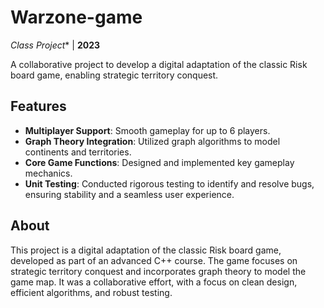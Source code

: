 # Warzone-game
*Class Project** | **2023**  

A collaborative project to develop a digital adaptation of the classic Risk board game, enabling strategic territory conquest.

## Features
- **Multiplayer Support**: Smooth gameplay for up to 6 players.
- **Graph Theory Integration**: Utilized graph algorithms to model continents and territories.
- **Core Game Functions**: Designed and implemented key gameplay mechanics.
- **Unit Testing**: Conducted rigorous testing to identify and resolve bugs, ensuring stability and a seamless user experience.

## About
This project is a digital adaptation of the classic Risk board game, developed as part of an advanced C++ course. The game focuses on strategic territory conquest and incorporates graph theory to model the game map. It was a collaborative effort, with a focus on clean design, efficient algorithms, and robust testing.
